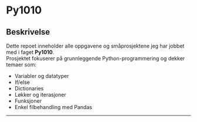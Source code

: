 # Py1010

## Beskrivelse
Dette repoet inneholder alle oppgavene og småprosjektene jeg har jobbet med i faget **Py1010**.  
Prosjektet fokuserer på grunnleggende Python-programmering og dekker temaer som:

- Variabler og datatyper  
- If/else
- Dictionaries
- Løkker og iterasjoner  
- Funksjoner  
- Enkel filbehandling med Pandas  

---

